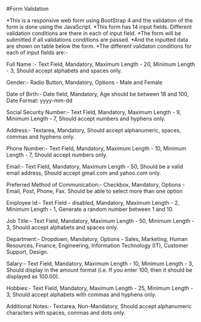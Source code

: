 #Form Validation 

*This is a responsive web form using BootStrap 4 and the validation of the form is done using the JavaScript. 
*This form has 14 input fields. Different validation conditions are there in each of input field. 
*The form will be submitted if all validations conditions are passed. 
*And the inputted data are shown on table below the form.
*The different validaton conditions for each of input fields are:-

Full Name :- Text Field, Mandatory, Maximum Length - 20, Minimum Length - 3, Should accept alphabets and spaces only.

Gender:- Radio Button, Mandatory, Options - Male and Female

Date of Birth:- Date field, Mandatory, Age should be between 18 and 100, Date Format: yyyy-mm-dd

Social Security Number:- Text Field, Mandatory, Maximum Length - 9, Minimum Length - 7, Should accept numbers and hyphens only.

Address:- Textarea, Mandatory, Should accept alphanumeric, spaces, commas and hyphens only.

Phone Number:- Text Field, Mandatory, Maximum Length - 10, Minimum Length - 7, Should accept numbers only.

Email:- Text Field, Mandatory, Maximum Length - 50, Should be a valid email address, Should accept gmail.com and yahoo.com only.

Preferred Method of Communication:- Checkbox, Mandatory, Options - Email, Post, Phone, Fax. Should be able to select more than one option

Employee Id:- Text Field - disabled, Mandatory, Maximum Length - 2, Minimum Length - 1, Generate a random number between 1 and 10.

Job Title:- Text Field, Mandatory, Maximum Length - 50, Minimum Length - 3, Should accept alphabets and spaces only.

Department:- Dropdown, Mandatory, Options - Sales, Marketing, Human Resources, Finance, Engineering, Information Technology (IT), Customer Support, Design.

Salary:- Text Field, Mandatory, Maximum Length - 10, Minimum Length - 3, Should display in the amount format (i.e. If you enter 100, then it should be displayed as 100.00).

Hobbies:- Text Field, Mandatory, Maximum Length - 25, Minimum Length - 3, Should accept alphabets with commas and hyphens only.

Additional Notes:- Textarea, Non-Mandatory, Should accept alphanumeric characters with spaces, commas and dots only.
